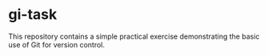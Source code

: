# gi-task
This repository contains a simple practical exercise demonstrating the basic use of Git for version control.
